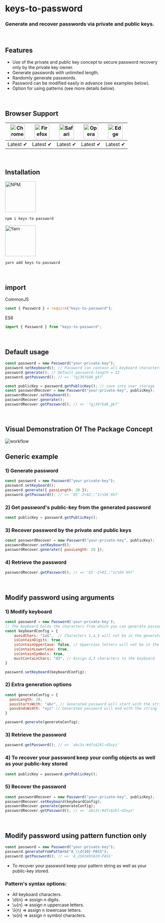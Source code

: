 # keys-to-password

### Generate and recover passwords via private and public keys.

</br>

## Features
* Use of the private and public key concept to secure password recovery only by the private key owner.
* Generate passwords with unlimited length.
* Randomly generate passwords.
* Password can be modified easily in advance (see examples below).
* Option for using patterns (see more details below).

</br>

## Browser Support

<img src="https://i.ibb.co/6rk85xy/Chrome.png" alt="Chrome" width="48" height="48"> | <img src="https://i.ibb.co/F7xMNnF/Firefox.png" alt="Firefox" width="48" height="48"> | <img src="https://i.ibb.co/yF2VTZn/Safari.png" alt="Safari" width="48" height="48"> | <img src="https://i.ibb.co/0YXJfry/Opera.png" alt="Opera" width="48" height="48"> | <img src="https://i.ibb.co/Y02pTm1/Edge.png" alt="Edge" width="48" height="48"> |
--- | --- | --- | --- | --- |
Latest ✔ | Latest ✔ | Latest ✔ | Latest ✔ | Latest ✔ |

</br>

## Installation

[<img src="https://i.ibb.co/LPfBxgW/NPM.png" alt="NPM" width="100">](https://www.npmjs.com/package/keys-to-password)

```js
npm i keys-to-password
```

[<img src="https://i.ibb.co/ZKNx1W9/Yarn.png" alt="Yarn" width="100">](https://yarnpkg.com/package/keys-to-password)

```js
yarn add keys-to-password
```
</br>

## import

CommonJS
```js
const { Password } = require("keys-to-password");
```

ES6
```js
import { Password } from "keys-to-password";
```

</br>

## Default usage

```js
const password = new Password("your-private-key");
password.setKeyboard(); // Password can contain all keyboard characters
password.generate(); // Default password-length = 12
password.getPassword(); // => '?gj39?GdA_gkf'

const publicKey = password.getPublicKey(); // save into user storage
const passwordRecover = new Password("your-private-key", publicKey);
passwordRecover.setKeyboard();
passwordRecover.generate();
passwordRecover.getPassword(); // => '?gj39?GdA_gkf'
```

</br>

## Visual Demonstration Of The Package Concept

<img src="https://i.ibb.co/jzy0FQD/workflow.png" alt="workflow">

</br>

## Generic example

### 1) Generate password

```js
const password = new Password("your-private-key");
password.setKeyboard();
password.generate({ passLength: 20 });
password.getPassword(); // => 'QS'-Z+8Z,:^1c%56`6h7'
```

### 2) Get password's public-key from the generated password

```js
const publicKey = password.getPublicKey();
```

### 3) Recover password by the private and public keys

```js
const passwordRecover = new Password("your-private-key", publicKey);
passwordRecover.setKeyboard();
passwordRecover.generate({ passLength: 20 });
```

### 4) Retrieve the password

```js
passwordRecover.getPassword(); // => 'QS'-Z+8Z,:^1c%56`6h7'
```

</br>

## Modify password using arguments

### 1) Modify keyboard
```js
const password = new Password('your-private-key');
// The keyboard holds the characters from which you can generate passwords
const keyboardConfig = {
    avoidChars: "1a$",  // Characters 1,a,$ will not be in the generated password
    isContainDigits: true,
    isContainUpperCase: false, // Uppercase letters will not be in the generated password
    isContainLowerCase: true,
    isContainSymbols: true,
    mustContainChars: "d3", // Assign d,3 characters to the keyboard
}

password.setKeyboard(keyboardConfig);
```

### 2) Extra generation options
```js
const generateConfig = {
  passLength: 20,
  passStartsWith: "abc", // Generated password will start with the string 'abc'
  passEndsWidth: "xyz" // Generated password will end with the string 'abc'
}

password.generate(generateConfig);
```

### 3) Retrieve the password

```js
password.getPassword(); // => 'abc3s:#dfs$2kl~d3xyz'
```

### 4) To recover your password keep your config objects as well as your public-key stored

```js
const publicKey = password.getPublicKey();
```

### 5) Recover the password

```js
const passwordRecover = new Password("your-private-key", publicKey);
passwordRecover.setKeyboard(keyboardConfig);
passwordRecover.generate(generateConfig);
passwordRecover.getPassword(); // => 'abc3s:#dfs$2kl~d3xyz'
```

</br>

## Modify password using pattern function only

```js
const password = new Password("your-private-key");
password.generateFromPattern("A_\\d{10}-PASS");
password.getPassword(); // => 'A_2563495820-PASS'
```

- To recover your password keep your pattern string as well as your public-key stored.

### Pattern's syntax options:

- All keyboard characters.
- \\d{n}  =>  assign n digits.
- \\u{n}  =>  assign n uppercase letters.
- \\l{n}  =>  assign n lowercase letters.
- \\s{n}  =>  assign n symbol characters.

</br>